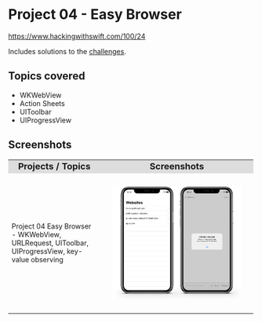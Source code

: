 # Project 04 - Easy Browser

https://www.hackingwithswift.com/100/24

Includes solutions to the [challenges](https://www.hackingwithswift.com/read/4/6/wrap-up).

## Topics covered

- WKWebView
- Action Sheets
- UIToolbar
- UIProgressView

## Screenshots

<table style="width: 500px;">
  <tbody>
    <tr style="background: #ddd; font-weight: bolder; font-size: 18px">
      <td style="width: 350px; text-align: center;">
        Projects / Topics
      </td>
      <td style="width: 800px; text-align: center;">
        Screenshots
      </td>
    </tr>
    <tr>
      <td style="width: 150px;">
        Project 04 Easy Browser - WKWebView, URLRequest, UIToolbar, UIProgressView, key-value observing
      </td>
      <td style="width: 250px; padding: 25px;">
        <img src="screenshots/print_P04.png" width="350px">
      </td>
    </tr>
  </tbody>
</table>
